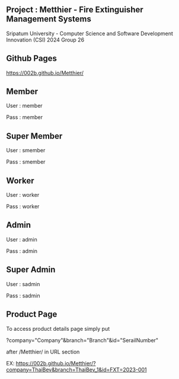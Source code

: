 Project : Metthier - Fire Extinguisher Management Systems
-------------------------------------------
Sripatum University - Computer Science and Software Development Innovation (CSI)
2024 Group 26

Github Pages
-------------------------------------------
https://002b.github.io/Metthier/

Member
-------------------------------------------
User : member

Pass : member

Super Member
-------------------------------------------
User : smember

Pass : smember

Worker
-------------------------------------------
User : worker

Pass : worker

Admin
-------------------------------------------
User : admin

Pass : admin

Super Admin
-------------------------------------------
User : sadmin

Pass : sadmin

Product Page
-------------------------------------------

To access product details page simply put

?company="Company"&branch="Branch"&id="SerailNumber"

after /Metthier/ in URL section

EX: https://002b.github.io/Metthier/?company=ThaiBev&branch=ThaiBev_1&id=FXT=2023-001

